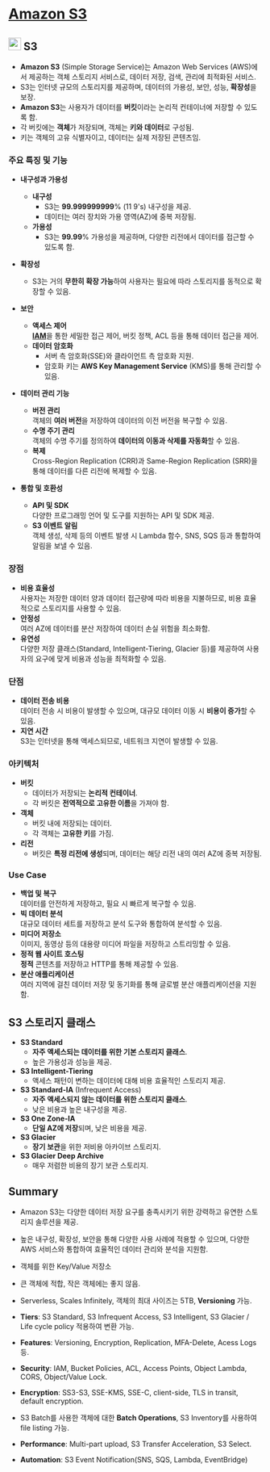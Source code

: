 # [Amazon S3](https://docs.aws.amazon.com/ko_kr/AmazonS3/latest/userguide/Welcome.html)

## <img src = "https://github.com/LeeWooJung/AWS-SAA-C03/assets/31682438/aca4d49f-b547-4ed7-a356-441c7cec2d4a" width = "25" height = "25"> S3

* **Amazon S3** (Simple Storage Service)는 Amazon Web Services (AWS)에서 제공하는 객체 스토리지 서비스로, 데이터 저장, 검색, 관리에 최적화된 서비스.  
* S3는 인터넷 규모의 스토리지를 제공하며, 데이터의 가용성, 보안, 성능, **확장성**을 보장.
* **Amazon S3**는 사용자가 데이터를 **버킷**이라는 논리적 컨테이너에 저장할 수 있도록 함.  
* 각 버킷에는 **객체**가 저장되며, 객체는 **키와 데이터**로 구성됨.  
* 키는 객체의 고유 식별자이고, 데이터는 실제 저장된 콘텐츠임.

### 주요 특징 및 기능

* **내구성과 가용성**  
    * **내구성**  
        * S3는 **99.999999999**% (11 9's) 내구성을 제공.  
        * 데이터는 여러 장치와 가용 영역(AZ)에 중복 저장됨.
    * **가용성**  
        * S3는 **99.99**% 가용성을 제공하며, 다양한 리전에서 데이터를 접근할 수 있도록 함.

* **확장성**  
    * S3는 거의 **무한히 확장 가능**하여 사용자는 필요에 따라 스토리지를 동적으로 확장할 수 있음.

* **보안**  
    * **액세스 제어**  
    [**IAM**](https://github.com/LeeWooJung/AWS-SAA-C03/tree/main/2.%20Identity%20and%20Access(IAM))을 통한 세밀한 접근 제어, 버킷 정책, ACL 등을 통해 데이터 접근을 제어.
    * **데이터 암호화**  
        * 서버 측 암호화(SSE)와 클라이언트 측 암호화 지원.  
        * 암호화 키는 **AWS Key Management Service** (KMS)를 통해 관리할 수 있음.

* **데이터 관리 기능**  
    * **버전 관리**  
    객체의 **여러 버전**을 저장하여 데이터의 이전 버전을 복구할 수 있음.
    * **수명 주기 관리**  
    객체의 수명 주기를 정의하여 **데이터의 이동과 삭제를 자동화**할 수 있음.
    * **복제**  
    Cross-Region Replication (CRR)과 Same-Region Replication (SRR)을 통해 데이터를 다른 리전에 복제할 수 있음.

* **통합 및 호환성**  
    * **API 및 SDK**  
    다양한 프로그래밍 언어 및 도구를 지원하는 API 및 SDK 제공.
    * **S3 이벤트 알림**  
    객체 생성, 삭제 등의 이벤트 발생 시 Lambda 함수, SNS, SQS 등과 통합하여 알림을 보낼 수 있음.

### 장점

* **비용 효율성**  
사용자는 저장한 데이터 양과 데이터 접근량에 따라 비용을 지불하므로, 비용 효율적으로 스토리지를 사용할 수 있음.
* **안정성**  
여러 AZ에 데이터를 분산 저장하여 데이터 손실 위험을 최소화함.
* **유연성**  
다양한 저장 클래스(Standard, Intelligent-Tiering, Glacier 등)를 제공하여 사용자의 요구에 맞게 비용과 성능을 최적화할 수 있음.

### 단점

* **데이터 전송 비용**  
데이터 전송 시 비용이 발생할 수 있으며, 대규모 데이터 이동 시 **비용이 증가**할 수 있음.
* **지연 시간**  
S3는 인터넷을 통해 액세스되므로, 네트워크 지연이 발생할 수 있음.

### 아키텍처

* **버킷**  
    * 데이터가 저장되는 **논리적 컨테이너**.  
    * 각 버킷은 **전역적으로 고유한 이름**을 가져야 함.
* **객체**  
    * 버킷 내에 저장되는 데이터.  
    * 각 객체는 **고유한 키**를 가짐.
* **리전**  
    * 버킷은 **특정 리전에 생성**되며, 데이터는 해당 리전 내의 여러 AZ에 중복 저장됨.

### Use Case

* **백업 및 복구**  
데이터를 안전하게 저장하고, 필요 시 빠르게 복구할 수 있음.
* **빅 데이터 분석**  
대규모 데이터 세트를 저장하고 분석 도구와 통합하여 분석할 수 있음.
* **미디어 저장소**  
이미지, 동영상 등의 대용량 미디어 파일을 저장하고 스트리밍할 수 있음.
* **정적 웹 사이트 호스팅**  
**정적** 콘텐츠를 저장하고 HTTP를 통해 제공할 수 있음.
* **분산 애플리케이션**  
여러 지역에 걸친 데이터 저장 및 동기화를 통해 글로벌 분산 애플리케이션을 지원함.

## S3 스토리지 클래스

* **S3 Standard**  
    * **자주 액세스되는 데이터를 위한 기본 스토리지 클래스**.  
    * 높은 가용성과 성능을 제공.
* **S3 Intelligent-Tiering**  
    * 액세스 패턴이 변하는 데이터에 대해 비용 효율적인 스토리지 제공.
* **S3 Standard-IA** (Infrequent Access)  
    * **자주 액세스되지 않는 데이터를 위한 스토리지 클래스**.  
    * 낮은 비용과 높은 내구성을 제공.
* **S3 One Zone-IA**  
    * **단일 AZ에 저장**되며, 낮은 비용을 제공.
* **S3 Glacier**  
    * **장기 보관**을 위한 저비용 아카이브 스토리지.
* **S3 Glacier Deep Archive**  
    * 매우 저렴한 비용의 장기 보관 스토리지.

## Summary

* Amazon S3는 다양한 데이터 저장 요구를 충족시키기 위한 강력하고 유연한 스토리지 솔루션을 제공.  
* 높은 내구성, 확장성, 보안을 통해 다양한 사용 사례에 적용할 수 있으며, 다양한 AWS 서비스와 통합하여 효율적인 데이터 관리와 분석을 지원함.

* 객체를 위한 Key/Value 저장소

* 큰 객체에 적합, 작은 객체에는 좋지 않음.

* Serverless, Scales Infinitely, 객체의 최대 사이즈는 5TB, **Versioning** 가능.

* **Tiers**: S3 Standard, S3 Infrequent Access, S3 Intelligent, S3 Glacier / Life cycle policy 적용하여 변환 가능.

* **Features**: Versioning, Encryption, Replication, MFA-Delete, Acess Logs 등.

* **Security**: IAM, Bucket Policies, ACL, Access Points, Object Lambda, CORS, Object/Value Lock.

* **Encryption**: SS3-S3, SSE-KMS, SSE-C, client-side, TLS in transit, default encryption.

* S3 Batch를 사용한 객체에 대한 **Batch Operations**, S3 Inventory를 사용하여 file listing 가능.

* **Performance**: Multi-part upload, S3 Transfer Acceleration, S3 Select.

* **Automation**: S3 Event Notification(SNS, SQS, Lambda, EventBridge)